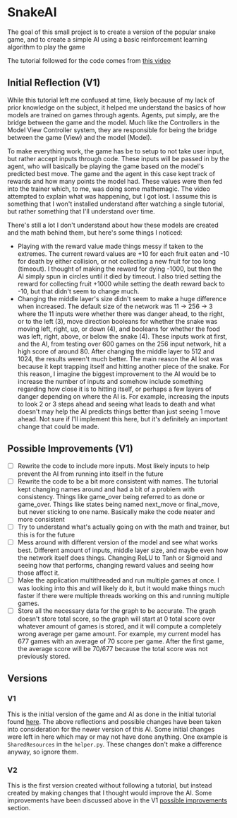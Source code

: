 # SnakeAI

The goal of this small project is to create a version of the popular snake game, and to create a simple AI using a basic reinforcement learning algorithm to play the game

The tutorial followed for the code comes from [this video](https://www.youtube.com/watch?v=L8ypSXwyBds)

## Initial Reflection (V1)

While this tutorial left me confused at time, likely because of my lack of prior knowledge on the subject, it helped me understand the basics of how models are trained on games through agents. Agents, put simply, are the bridge between the game and the model. Much like the Controllers in the Model View Controller system, they are responsible for being the bridge between the game (View) and the model (Model). 

To make everything work, the game has be to setup to not take user input, but rather accept inputs through code. These inputs will be passed in by the agent, who will basically be playing the game based on the model's predicted best move. The game and the agent in this case kept track of rewards and how many points the model had. These values were then fed into the trainer which, to me, was doing some mathemagic. The video attempted to explain what was happening, but I got lost. I assume this is something that I won't installed understand after watching a single tutorial, but rather something that I'll understand over time. 

There's still a lot I don't understand about how these models are created and the math behind them, but here's some things I noticed:
- Playing with the reward value made things messy if taken to the extremes. The current reward values are +10 for each fruit eaten and -10 for death by either collision, or not collecting a new fruit for too long (timeout). I thought of making the reward for dying -1000, but then the AI simply spun in circles until it died by timeout. I also tried setting the reward for collecting fruit +1000 while setting the death reward back to -10, but that didn't seem to change much.
- Changing the middle layer's size didn't seem to make a huge difference when increased. The default size of the network was 11 -> 256 -> 3 where the 11 inputs were whether there was danger ahead, to the right, or to the left (3), move direction booleans for whether the snake was moving left, right, up, or down (4), and booleans for whether the food was left, right, above, or below the snake (4). These inputs work at first, and the AI, from testing over 600 games on the 256 input network, hit a high score of around 80. After changing the middle layer to 512 and 1024, the results weren't much better. The main reason the AI lost was because it kept trapping itself and hitting another piece of the snake. For this reason, I imagine the biggest improvement to the AI would be to increase the number of inputs and somehow include something regarding how close it is to hitting itself, or perhaps a few layers of danger depending on where the AI is. For example, increasing the inputs to look 2 or 3 steps ahead and seeing what leads to death and what doesn't may help the AI predicts things better than just seeing 1 move ahead. Not sure if I'll implement this here, but it's definitely an important change that could be made.

## Possible Improvements (V1)
- [ ] Rewrite the code to include more inputs. Most likely inputs to help prevent the AI from running into itself in the future
- [ ] Rewrite the code to be a bit more consistent with names. The tutorial kept changing names around and had a bit of a problem with consistency. Things like game_over being referred to as done or game_over. Things like states being named next_move or final_move, but never sticking to one name. Basically make the code neater and more consistent
- [ ] Try to understand what's actually going on with the math and trainer, but this is for the future
- [ ] Mess around with different version of the model and see what works best. Different amount of inputs, middle layer size, and maybe even how the network itself does things. Changing ReLU to Tanh or Sigmoid and seeing how that performs, changing reward values and seeing how those affect it.
- [ ] Make the application multithreaded and run multiple games at once. I was looking into this and will likely do it, but it would make things much faster if there were multiple threads working on this and running multiple games. 
- [ ] Store all the necessary data for the graph to be accurate. The graph doesn't store total score, so the graph will start at 0 total score over whatever amount of games is stored, and it will compute a completely wrong average per game amount. For example, my current model has 677 games with an average of 70 score per game. After the first game, the average score will be 70/677 because the total score was not previously stored. 

## Versions
### V1
This is the initial version of the game and AI as done in the initial tutorial found [here](https://www.youtube.com/watch?v=L8ypSXwyBds). The above reflections and possible changes have been taken into consideration for the newer version of this AI. Some initial changes were left in here which may or may not have done anything. One example is `SharedResources` in the `helper.py`. These changes don't make a difference anyway, so ignore them. 

### V2
This is the first version created without following a tutorial, but instead created by making changes that I thought would improve the AI. Some improvements have been discussed above in the V1 [possible improvements](#possible-improvements) section.
